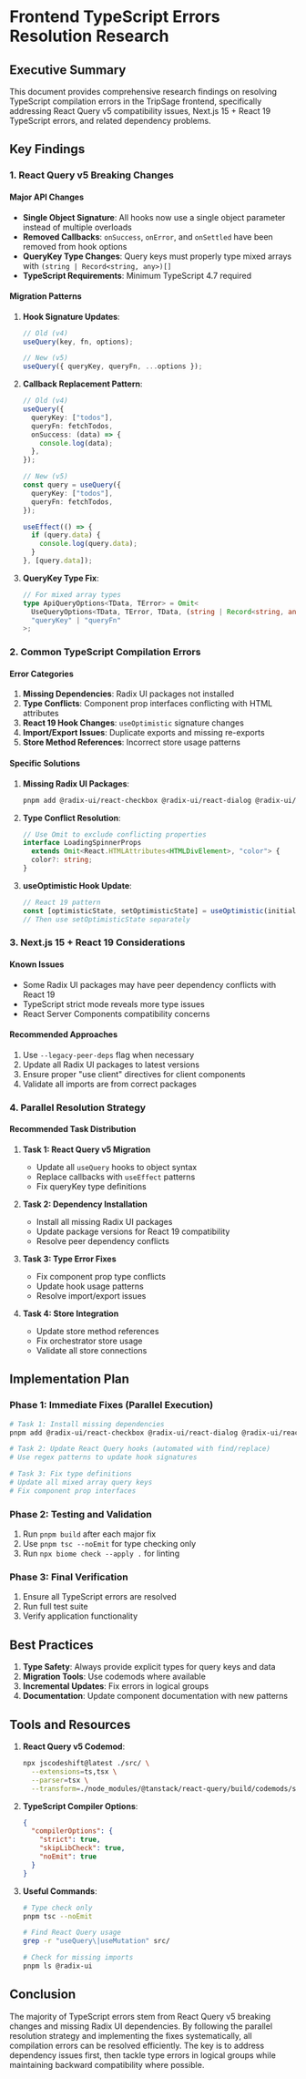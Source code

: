 # Frontend TypeScript Errors Resolution Research

## Executive Summary

This document provides comprehensive research findings on resolving TypeScript compilation errors in the TripSage frontend, specifically addressing React Query v5 compatibility issues, Next.js 15 + React 19 TypeScript errors, and related dependency problems.

## Key Findings

### 1. React Query v5 Breaking Changes

#### Major API Changes

- **Single Object Signature**: All hooks now use a single object parameter instead of multiple overloads
- **Removed Callbacks**: `onSuccess`, `onError`, and `onSettled` have been removed from hook options
- **QueryKey Type Changes**: Query keys must properly type mixed arrays with `(string | Record<string, any>)[]`
- **TypeScript Requirements**: Minimum TypeScript 4.7 required

#### Migration Patterns

1. **Hook Signature Updates**:

   ```typescript
   // Old (v4)
   useQuery(key, fn, options);

   // New (v5)
   useQuery({ queryKey, queryFn, ...options });
   ```

2. **Callback Replacement Pattern**:

   ```typescript
   // Old (v4)
   useQuery({
     queryKey: ["todos"],
     queryFn: fetchTodos,
     onSuccess: (data) => {
       console.log(data);
     },
   });

   // New (v5)
   const query = useQuery({
     queryKey: ["todos"],
     queryFn: fetchTodos,
   });

   useEffect(() => {
     if (query.data) {
       console.log(query.data);
     }
   }, [query.data]);
   ```

3. **QueryKey Type Fix**:

   ```typescript
   // For mixed array types
   type ApiQueryOptions<TData, TError> = Omit<
     UseQueryOptions<TData, TError, TData, (string | Record<string, any>)[]>,
     "queryKey" | "queryFn"
   >;
   ```

### 2. Common TypeScript Compilation Errors

#### Error Categories

1. **Missing Dependencies**: Radix UI packages not installed
2. **Type Conflicts**: Component prop interfaces conflicting with HTML attributes
3. **React 19 Hook Changes**: `useOptimistic` signature changes
4. **Import/Export Issues**: Duplicate exports and missing re-exports
5. **Store Method References**: Incorrect store usage patterns

#### Specific Solutions

1. **Missing Radix UI Packages**:

   ```bash
   pnpm add @radix-ui/react-checkbox @radix-ui/react-dialog @radix-ui/react-dropdown-menu
   ```

2. **Type Conflict Resolution**:

   ```typescript
   // Use Omit to exclude conflicting properties
   interface LoadingSpinnerProps
     extends Omit<React.HTMLAttributes<HTMLDivElement>, "color"> {
     color?: string;
   }
   ```

3. **useOptimistic Hook Update**:

   ```typescript
   // React 19 pattern
   const [optimisticState, setOptimisticState] = useOptimistic(initialState);
   // Then use setOptimisticState separately
   ```

### 3. Next.js 15 + React 19 Considerations

#### Known Issues

- Some Radix UI packages may have peer dependency conflicts with React 19
- TypeScript strict mode reveals more type issues
- React Server Components compatibility concerns

#### Recommended Approaches

1. Use `--legacy-peer-deps` flag when necessary
2. Update all Radix UI packages to latest versions
3. Ensure proper "use client" directives for client components
4. Validate all imports are from correct packages

### 4. Parallel Resolution Strategy

#### Recommended Task Distribution

1. **Task 1: React Query v5 Migration**

   - Update all `useQuery` hooks to object syntax
   - Replace callbacks with `useEffect` patterns
   - Fix queryKey type definitions

2. **Task 2: Dependency Installation**

   - Install all missing Radix UI packages
   - Update package versions for React 19 compatibility
   - Resolve peer dependency conflicts

3. **Task 3: Type Error Fixes**

   - Fix component prop type conflicts
   - Update hook usage patterns
   - Resolve import/export issues

4. **Task 4: Store Integration**
   - Update store method references
   - Fix orchestrator store usage
   - Validate all store connections

## Implementation Plan

### Phase 1: Immediate Fixes (Parallel Execution)

```bash
# Task 1: Install missing dependencies
pnpm add @radix-ui/react-checkbox @radix-ui/react-dialog @radix-ui/react-dropdown-menu @radix-ui/react-hover-card @radix-ui/react-menubar @radix-ui/react-scroll-area @radix-ui/react-separator @radix-ui/react-sheet @radix-ui/react-switch @radix-ui/react-tabs @radix-ui/react-tooltip

# Task 2: Update React Query hooks (automated with find/replace)
# Use regex patterns to update hook signatures

# Task 3: Fix type definitions
# Update all mixed array query keys
# Fix component prop interfaces
```

### Phase 2: Testing and Validation

1. Run `pnpm build` after each major fix
2. Use `pnpm tsc --noEmit` for type checking only
3. Run `npx biome check --apply .` for linting

### Phase 3: Final Verification

1. Ensure all TypeScript errors are resolved
2. Run full test suite
3. Verify application functionality

## Best Practices

1. **Type Safety**: Always provide explicit types for query keys and data
2. **Migration Tools**: Use codemods where available
3. **Incremental Updates**: Fix errors in logical groups
4. **Documentation**: Update component documentation with new patterns

## Tools and Resources

1. **React Query v5 Codemod**:

   ```bash
   npx jscodeshift@latest ./src/ \
     --extensions=ts,tsx \
     --parser=tsx \
     --transform=./node_modules/@tanstack/react-query/build/codemods/src/v5/remove-overloads/remove-overloads.cjs
   ```

2. **TypeScript Compiler Options**:

   ```json
   {
     "compilerOptions": {
       "strict": true,
       "skipLibCheck": true,
       "noEmit": true
     }
   }
   ```

3. **Useful Commands**:

   ```bash
   # Type check only
   pnpm tsc --noEmit

   # Find React Query usage
   grep -r "useQuery\|useMutation" src/

   # Check for missing imports
   pnpm ls @radix-ui
   ```

## Conclusion

The majority of TypeScript errors stem from React Query v5 breaking changes and missing Radix UI dependencies. By following the parallel resolution strategy and implementing the fixes systematically, all compilation errors can be resolved efficiently. The key is to address dependency issues first, then tackle type errors in logical groups while maintaining backward compatibility where possible.
